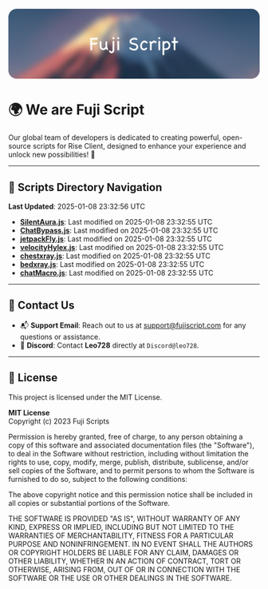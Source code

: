 ![Banner](.github/b.webp)

# 🌍 **We are Fuji Script**

Our global team of developers is dedicated to creating powerful, open-source scripts for Rise Client, designed to enhance your experience and unlock new possibilities! 🌟

---
<!-- SCRIPTS_NAVIGATION_START -->
## 📂 **Scripts Directory Navigation**

**Last Updated**: 2025-01-08 23:32:56 UTC

- **[SilentAura.js](scripts/SilentAura.js)**: Last modified on 2025-01-08 23:32:55 UTC
- **[ChatBypass.js](scripts/ChatBypass.js)**: Last modified on 2025-01-08 23:32:55 UTC
- **[jetpackFly.js](scripts/jetpackFly.js)**: Last modified on 2025-01-08 23:32:55 UTC
- **[velocityHylex.js](scripts/velocityHylex.js)**: Last modified on 2025-01-08 23:32:55 UTC
- **[chestxray.js](scripts/chestxray.js)**: Last modified on 2025-01-08 23:32:55 UTC
- **[bedxray.js](scripts/bedxray.js)**: Last modified on 2025-01-08 23:32:55 UTC
- **[chatMacro.js](scripts/chatMacro.js)**: Last modified on 2025-01-08 23:32:55 UTC

<!-- SCRIPTS_NAVIGATION_END -->

---

## 💬 **Contact Us**  
- 📬 **Support Email**: Reach out to us at [support@fujiscript.com](mailto:support@fujiscript.com) for any questions or assistance.  
- 💬 **Discord**: Contact **Leo728** directly at `Discord@leo728`.

---

## 📜 **License**

This project is licensed under the MIT License.  

**MIT License**  
Copyright (c) 2023 Fuji Scripts  

Permission is hereby granted, free of charge, to any person obtaining a copy of this software and associated documentation files (the "Software"), to deal in the Software without restriction, including without limitation the rights to use, copy, modify, merge, publish, distribute, sublicense, and/or sell copies of the Software, and to permit persons to whom the Software is furnished to do so, subject to the following conditions:  

The above copyright notice and this permission notice shall be included in all copies or substantial portions of the Software.  

THE SOFTWARE IS PROVIDED "AS IS", WITHOUT WARRANTY OF ANY KIND, EXPRESS OR IMPLIED, INCLUDING BUT NOT LIMITED TO THE WARRANTIES OF MERCHANTABILITY, FITNESS FOR A PARTICULAR PURPOSE AND NONINFRINGEMENT. IN NO EVENT SHALL THE AUTHORS OR COPYRIGHT HOLDERS BE LIABLE FOR ANY CLAIM, DAMAGES OR OTHER LIABILITY, WHETHER IN AN ACTION OF CONTRACT, TORT OR OTHERWISE, ARISING FROM, OUT OF OR IN CONNECTION WITH THE SOFTWARE OR THE USE OR OTHER DEALINGS IN THE SOFTWARE.  
